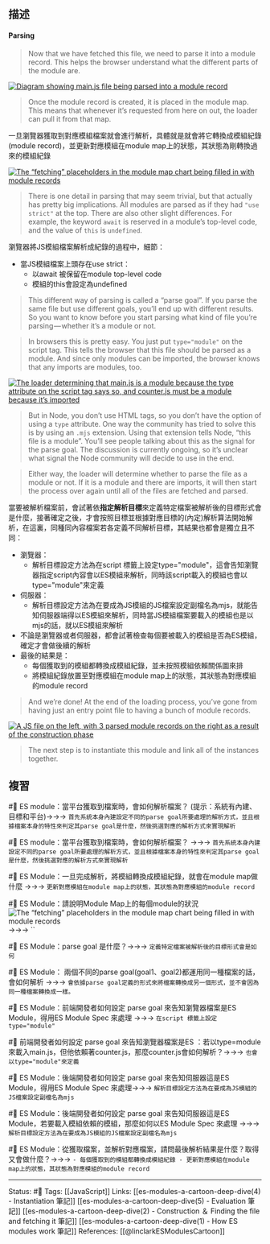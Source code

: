 ## 描述

#### Parsing

> Now that we have fetched this file, we need to parse it into a module record. This helps the browser understand what the different parts of the module are.

[![Diagram showing main.js file being parsed into a module record](https://2r4s9p1yi1fa2jd7j43zph8r-wpengine.netdna-ssl.com/files/2018/03/25_file_to_module_record-500x199.png)](https://2r4s9p1yi1fa2jd7j43zph8r-wpengine.netdna-ssl.com/files/2018/03/25_file_to_module_record.png)

> Once the module record is created, it is placed in the module map. This means that whenever it’s requested from here on out, the loader can pull it from that map.

一旦瀏覽器獲取到對應模組檔案就會進行解析，具體就是就會將它轉換成模組紀錄(module record)，並更新對應模組在module map上的狀態，其狀態為剛轉換過來的模組紀錄

[![The “fetching” placeholders in the module map chart being filled in with module records](https://2r4s9p1yi1fa2jd7j43zph8r-wpengine.netdna-ssl.com/files/2018/03/25_module_map-500x239.png)](https://2r4s9p1yi1fa2jd7j43zph8r-wpengine.netdna-ssl.com/files/2018/03/25_module_map.png)

> There is one detail in parsing that may seem trivial, but that actually has pretty big implications. All modules are parsed as if they had `"use strict"` at the top. There are also other slight differences. For example, the keyword `await` is reserved in a module’s top-level code, and the value of `this` is `undefined`.

瀏覽器將JS模組檔案解析成紀錄的過程中，細節：
- 當JS模組檔案上頭存在use strict：
	- 以await 被保留在module top-level code
	- 模組的this會設定為undefined

> This different way of parsing is called a “parse goal”. If you parse the same file but use different goals, you’ll end up with different results. So you want to know before you start parsing what kind of file you’re parsing — whether it’s a module or not.



> In browsers this is pretty easy. You just put `type="module"` on the script tag. This tells the browser that this file should be parsed as a module. And since only modules can be imported, the browser knows that any imports are modules, too.

[![The loader determining that main.js is a module because the type attribute on the script tag says so, and counter.js must be a module because it’s imported](https://2r4s9p1yi1fa2jd7j43zph8r-wpengine.netdna-ssl.com/files/2018/03/26_parse_goal-500x311.png)](https://2r4s9p1yi1fa2jd7j43zph8r-wpengine.netdna-ssl.com/files/2018/03/26_parse_goal.png)

> But in Node, you don’t use HTML tags, so you don’t have the option of using a `type` attribute. One way the community has tried to solve this is by using an `.mjs` extension. Using that extension tells Node, “this file is a module”. You’ll see people talking about this as the signal for the parse goal. The discussion is currently ongoing, so it’s unclear what signal the Node community will decide to use in the end.

> Either way, the loader will determine whether to parse the file as a module or not. If it is a module and there are imports, it will then start the process over again until all of the files are fetched and parsed.

當要被解析檔案前，會試著依**指定解析目標**來定義特定檔案被解析後的目標形式會是什麼，接著確定之後，才會按照目標並根據對應目標的(內定)解析算法開始解析，在這裏，同種同內容檔案若各定義不同解析目標，其結果也都會是獨立且不同：
- 瀏覽器：
	- 解析目標設定方法為在script 標籤上設定type="module"，這會告知瀏覽器指定script內容會以ES模組來解析，同時該script載入的模組也會以type="module"來定義
- 伺服器：
	- 解析目標設定方法為在要成為JS模組的JS檔案設定副檔名為mjs，就能告知伺服器端得以ES模組來解析，同時當JS模組檔案要載入的模組也是以mjs的話，就以ES模組來解析
- 不論是瀏覽器或者伺服器，都會試著檢查每個要被載入的模組是否為ES模組，確定才會做後續的解析
- 最後的結果是：
	- 每個獲取到的模組都轉換成模組紀錄，並未按照模組依賴關係圖來排
	- 將模組紀錄放置至對應模組在module map上的狀態，其狀態為對應模組的module record 

> And we’re done! At the end of the loading process, you’ve gone from having just an entry point file to having a bunch of module records.

[![A JS file on the left, with 3 parsed module records on the right as a result of the construction phase](https://2r4s9p1yi1fa2jd7j43zph8r-wpengine.netdna-ssl.com/files/2018/03/27_construction-500x406.png)](https://2r4s9p1yi1fa2jd7j43zph8r-wpengine.netdna-ssl.com/files/2018/03/27_construction.png)

> The next step is to instantiate this module and link all of the instances together.


## 複習

#🧠 ES module：當平台獲取到檔案時，會如何解析檔案？ (提示：系統有內建、目標和平台)->->-> `首先系統本身內建設定不同的parse goal所要處理的解析方式，並且根據檔案本身的特性來判定其parse goal是什麼，然後挑選對應的解析方式來實現解析`
<!--SR:!2022-11-29,39,246-->

 #🧠 ES module：當平台獲取到檔案時，會如何解析檔案？ ->->-> `首先系統本身內建設定不同的parse goal所要處理的解析方式，並且根據檔案本身的特性來判定其parse goal是什麼，然後挑選對應的解析方式來實現解析`
<!--SR:!2022-11-21,34,246-->



#🧠 ES Module：一旦完成解析，將模組轉換成模組紀錄，就會在module map做什麼 ->->-> `更新對應模組在module map上的狀態，其狀態為對應模組的module record`
<!--SR:!2023-01-14,101,248-->

#🧠  ES Module：請說明Module Map上的每個module的狀況 ![The “fetching” placeholders in the module map chart being filled in with module records](https://2r4s9p1yi1fa2jd7j43zph8r-wpengine.netdna-ssl.com/files/2018/03/25_module_map-500x239.png) ->->-> ``
<!--SR:!2022-11-28,73,248-->

#🧠 ES Module：parse goal 是什麼？->->-> `定義特定檔案被解析後的目標形式會是如何`
<!--SR:!2022-12-04,75,247-->

#🧠  ES Module： 兩個不同的parse goal(goal1、goal2)都運用同一種檔案的話，會如何解析 ->->-> `會依據parse goal定義的形式來將檔案轉換成另一個形式，並不會因為同一種檔案轉換成一樣。`
<!--SR:!2022-11-24,73,250-->

#🧠 ES Module：前端開發者如何設定 parse goal 來告知瀏覽器檔案是ES Module，得用ES Module Spec 來處理 ->->-> `在script 標籤上設定type="module"`
<!--SR:!2022-12-24,89,248-->

#🧠 前端開發者如何設定 parse goal 來告知瀏覽器檔案是ES ：若以type=module來載入main.js，但他依賴著counter.js，那麼counter.js會如何解析？->->-> `也會以type="module"來定義`
<!--SR:!2023-04-06,152,250-->

#🧠  ES Module：後端開發者如何設定 parse goal 來告知伺服器這是ES Module，得用ES Module Spec 來處理->->-> `解析目標設定方法為在要成為JS模組的JS檔案設定副檔名為mjs`
<!--SR:!2023-01-03,75,230-->

#🧠 ES Module：後端開發者如何設定 parse goal 來告知伺服器這是ES Module，若要載入模組依賴的模組，那麼如何以ES Module Spec 來處理 ->->-> `解析目標設定方法為在要成為JS模組的JS檔案設定副檔名為mjs`
<!--SR:!2022-11-23,72,250-->

#🧠 ES Module：從獲取檔案，並解析對應檔案，請問最後解析結果是什麼？取得又會做什麼？->->-> `- 每個獲取到的模組都轉換成模組紀錄 - 更新對應模組在module map上的狀態，其狀態為對應模組的module record`
<!--SR:!2023-01-29,77,208-->


---
Status: #🌱 
Tags:
[[JavaScript]]
Links:
[[es-modules-a-cartoon-deep-dive(4) - Instantiation 筆記]]
[[es-modules-a-cartoon-deep-dive(5) - Evaluation 筆記]]
[[es-modules-a-cartoon-deep-dive(2) - Construction ＆ Finding the file and fetching it 筆記]]
[[es-modules-a-cartoon-deep-dive(1) - How ES modules work 筆記]]
References:
[[@linclarkESModulesCartoon]]